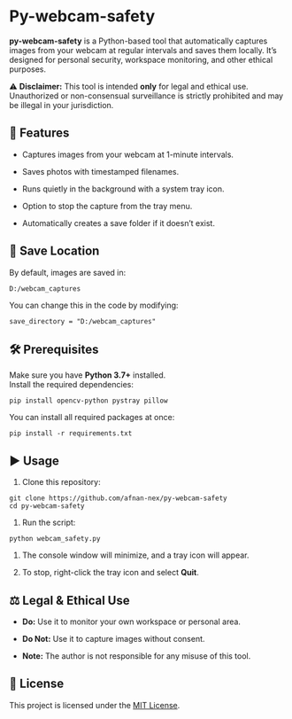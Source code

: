 # **Py-webcam-safety**

**py-webcam-safety** is a Python-based tool that automatically captures images from your webcam at regular intervals and saves them locally. It’s designed for personal security, workspace monitoring, and other ethical purposes.

⚠ **Disclaimer:** This tool is intended **only** for legal and ethical use. Unauthorized or non-consensual surveillance is strictly prohibited and may be illegal in your jurisdiction.

## **📖 Features**

*   Captures images from your webcam at 1-minute intervals.  
    
*   Saves photos with timestamped filenames.  
    
*   Runs quietly in the background with a system tray icon.  
    
*   Option to stop the capture from the tray menu.  
    
*   Automatically creates a save folder if it doesn’t exist.  
    

## **📂 Save Location**

By default, images are saved in:
```
D:/webcam_captures
```
You can change this in the code by modifying:
```
save_directory = "D:/webcam_captures"
```
## **🛠 Prerequisites**

Make sure you have **Python 3.7+** installed.  
Install the required dependencies:
```
pip install opencv-python pystray pillow
```

You can install all required packages at once:
```
pip install -r requirements.txt
```
## **▶ Usage**

1.  Clone this repository:  
```
git clone https://github.com/afnan-nex/py-webcam-safety
cd py-webcam-safety
```
1.  Run the script:
```
python webcam_safety.py
```
1.  The console window will minimize, and a tray icon will appear.  
    
2.  To stop, right-click the tray icon and select **Quit**.  
    

## **⚖ Legal & Ethical Use**

*   **Do:** Use it to monitor your own workspace or personal area.  
    
*   **Do Not:** Use it to capture images without consent.  
    
*   **Note:** The author is not responsible for any misuse of this tool.  
    

## **📜 License**

This project is licensed under the [MIT License](https://github.com/afnan-nex/py-webcam-safety/blob/main/LICENSE).
